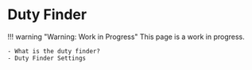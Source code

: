 # Duty Finder

!!! warning "Warning: Work in Progress"
    This page is a work in progress.
    
    - What is the duty finder?
    - Duty Finder Settings
